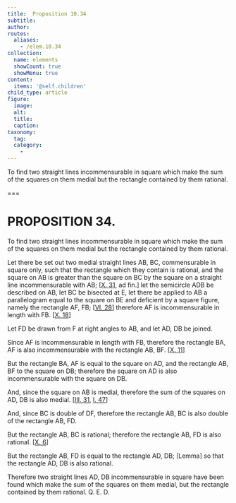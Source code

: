```yaml
---
title:  Proposition 10.34
subtitle: 
author:
routes:
  aliases:
    - /elem.10.34
collection:
  name: elements
  showCount: true
  showMenu: true
content:
  items: '@self.children'
child_type: article
figure:
  image:
  alt:
  title:
  caption:
taxonomy:
  tag:
  category:
    - 
---
```


<p>
       <hi rend="ital">To find two straight lines incommensurable in square which make the sum of the squares on them medial but the rectangle contained by them rational.</hi>
      </p>

===

<h1>PROPOSITION 34.</h1>
<p>
       <span class="ital">To find two straight lines incommensurable in square which make the sum of the squares on them medial but the rectangle contained by them rational.</span>
      </p>

<p>Let there be set out two medial straight lines <span class="ital">AB</span>, <span class="ital">BC</span>, commensurable in square only, such that the rectangle which they contain is rational, and the square on <span class="ital">AB</span> is greater than the square on <span class="ital">BC</span> by the square on a straight line incommensurable with <span class="ital">AB</span>; [<a href="/elem.10.31">X. 31</a>, <span class="ital">ad fin</span>.]  let the semicircle <span class="ital">ADB</span> be described on <span class="ital">AB</span>, let <span class="ital">BC</span> be bisected at <span class="ital">E</span>, let there be applied to <span class="ital">AB</span> a parallelogram equal to the square on <span class="ital">BE</span> and deficient by a square figure, namely the rectangle <span class="ital">AF</span>, <span class="ital">FB</span>; [<a href="/elem.6.28">VI. 28</a>] therefore <span class="ital">AF</span> is incommensurable in length with <span class="ital">FB</span>. [<a href="/elem.10.18">X. 18</a>] </p>

<p>Let <span class="ital">FD</span> be drawn from <span class="ital">F</span> at right angles to <span class="ital">AB</span>, and let <span class="ital">AD</span>, <span class="ital">DB</span> be joined. <pb n="79"/></p>

<p>Since <span class="ital">AF</span> is incommensurable in length with <span class="ital">FB</span>, therefore the rectangle <span class="ital">BA</span>, <span class="ital">AF</span> is also incommensurable with the rectangle <span class="ital">AB</span>, <span class="ital">BF</span>. [<a href="/elem.10.11">X. 11</a>] </p>

<p>But the rectangle <span class="ital">BA</span>, <span class="ital">AF</span> is equal to the square on <span class="ital">AD</span>, and the rectangle <span class="ital">AB</span>, <span class="ital">BF</span> to the square on <span class="ital">DB</span>; therefore the square on <span class="ital">AD</span> is also incommensurable with the square on <span class="ital">DB</span>. </p>

<p>And, since the square on <span class="ital">AB</span> is medial, therefore the sum of the squares on <span class="ital">AD</span>, <span class="ital">DB</span> is also medial. [<a href="/elem.3.31">III. 31</a>, <a href="/elem.1.47">I. 47</a>] </p>

<p>And, since <span class="ital">BC</span> is double of <span class="ital">DF</span>, therefore the rectangle <span class="ital">AB</span>, <span class="ital">BC</span> is also double of the rectangle <span class="ital">AB</span>, <span class="ital">FD</span>. </p>

<p>But the rectangle <span class="ital">AB</span>, <span class="ital">BC</span> is rational; therefore the rectangle <span class="ital">AB</span>, <span class="ital">FD</span> is also rational. [<a href="/elem.10.6">X. 6</a>] </p>

<p>But the rectangle <span class="ital">AB</span>, <span class="ital">FD</span> is equal to the rectangle <span class="ital">AD</span>, <span class="ital">DB</span>; [Lemma] so that the rectangle <span class="ital">AD</span>, <span class="ital">DB</span> is also rational. </p>

<p>Therefore two straight lines <span class="ital">AD</span>, <span class="ital">DB</span> incommensurable in square have been found which make the sum of the squares on them medial, but the rectangle contained by them rational. Q. E. D.</p>
